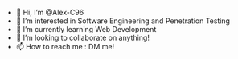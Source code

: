 - 👋 Hi, I’m @Alex-C96
- 👀 I’m interested in Software Engineering and Penetration Testing
- 🌱 I’m currently learning Web Development
- 💞️ I’m looking to collaborate on anything!
- 📫 How to reach me : DM me!

<!---
Alex-C96/Alex-C96 is a ✨ special ✨ repository because its `README.md` (this file) appears on your GitHub profile.
You can click the Preview link to take a look at your changes.
--->
